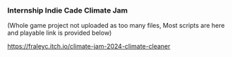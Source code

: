 ### Internship Indie Cade Climate Jam
(Whole game project not uploaded as too many files, Most scripts are here and playable link is provided below)

https://fraleyc.itch.io/climate-jam-2024-climate-cleaner

